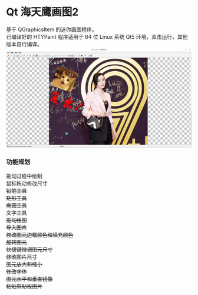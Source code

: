 # Qt 海天鹰画图2
基于 QGraphicsItem 的迷你画图程序。  
已编译好的 HTYPaint 程序适用于 64 位 Linux 系统 Qt5 环境，双击运行，其他版本自行编译。
![alt](preview.png)
### 功能规划
拖动过程中绘制  
鼠标拖动修改尺寸  
~~铅笔工具~~  
~~矩形工具~~  
~~椭圆工具~~  
~~文字工具~~  
~~拖动绘图~~  
~~导入图片~~  
~~修改图元边框颜色和填充颜色~~  
~~旋转图元~~  
~~快捷键微调图元尺寸~~  
~~修改图片尺寸~~  
~~图元放大和缩小~~  
~~修改字体~~  
~~图元水平和垂直镜像~~  
~~粘贴剪贴板图片~~
